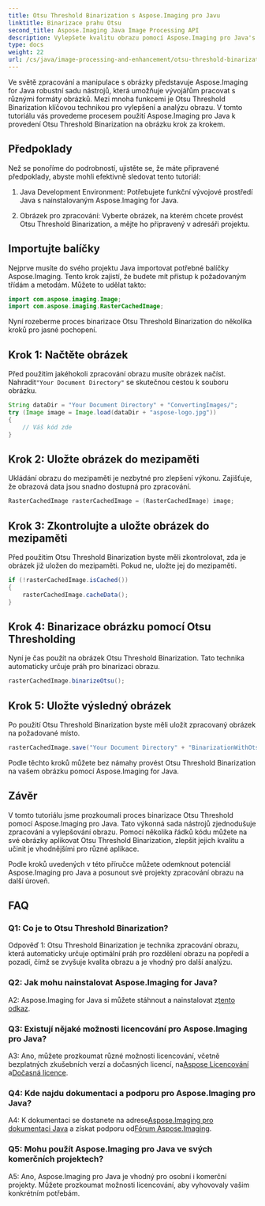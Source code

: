 ```yaml
---
title: Otsu Threshold Binarization s Aspose.Imaging pro Javu
linktitle: Binarizace prahu Otsu
second_title: Aspose.Imaging Java Image Processing API
description: Vylepšete kvalitu obrazu pomocí Aspose.Imaging pro Java's Otsu Threshold Binarization. Postupujte podle našeho podrobného průvodce pro dokonalé zpracování obrazu.
type: docs
weight: 22
url: /cs/java/image-processing-and-enhancement/otsu-threshold-binarization/
---
```

Ve světě zpracování a manipulace s obrázky představuje Aspose.Imaging for Java robustní sadu nástrojů, která umožňuje vývojářům pracovat s různými formáty obrázků. Mezi mnoha funkcemi je Otsu Threshold Binarization klíčovou technikou pro vylepšení a analýzu obrazu. V tomto tutoriálu vás provedeme procesem použití Aspose.Imaging pro Java k provedení Otsu Threshold Binarization na obrázku krok za krokem.

## Předpoklady

Než se ponoříme do podrobností, ujistěte se, že máte připravené předpoklady, abyste mohli efektivně sledovat tento tutoriál:

1. Java Development Environment: Potřebujete funkční vývojové prostředí Java s nainstalovaným Aspose.Imaging for Java.

2. Obrázek pro zpracování: Vyberte obrázek, na kterém chcete provést Otsu Threshold Binarization, a mějte ho připravený v adresáři projektu.

## Importujte balíčky

Nejprve musíte do svého projektu Java importovat potřebné balíčky Aspose.Imaging. Tento krok zajistí, že budete mít přístup k požadovaným třídám a metodám. Můžete to udělat takto:

```java
import com.aspose.imaging.Image;
import com.aspose.imaging.RasterCachedImage;
```

Nyní rozeberme proces binarizace Otsu Threshold Binarization do několika kroků pro jasné pochopení.

## Krok 1: Načtěte obrázek


 Před použitím jakéhokoli zpracování obrazu musíte obrázek načíst. Nahradit`"Your Document Directory"` se skutečnou cestou k souboru obrázku. 

```java
String dataDir = "Your Document Directory" + "ConvertingImages/";
try (Image image = Image.load(dataDir + "aspose-logo.jpg"))
{
    // Váš kód zde
}
```

## Krok 2: Uložte obrázek do mezipaměti

Ukládání obrazu do mezipaměti je nezbytné pro zlepšení výkonu. Zajišťuje, že obrazová data jsou snadno dostupná pro zpracování.

```java
RasterCachedImage rasterCachedImage = (RasterCachedImage) image;
```

## Krok 3: Zkontrolujte a uložte obrázek do mezipaměti

Před použitím Otsu Threshold Binarization byste měli zkontrolovat, zda je obrázek již uložen do mezipaměti. Pokud ne, uložte jej do mezipaměti.

```java
if (!rasterCachedImage.isCached())
{
    rasterCachedImage.cacheData();
}
```

## Krok 4: Binarizace obrázku pomocí Otsu Thresholding

Nyní je čas použít na obrázek Otsu Threshold Binarization. Tato technika automaticky určuje práh pro binarizaci obrazu.

```java
rasterCachedImage.binarizeOtsu();
```

## Krok 5: Uložte výsledný obrázek

Po použití Otsu Threshold Binarization byste měli uložit zpracovaný obrázek na požadované místo.

```java
rasterCachedImage.save("Your Document Directory" + "BinarizationWithOtsuThreshold_out.jpg");
```

Podle těchto kroků můžete bez námahy provést Otsu Threshold Binarization na vašem obrázku pomocí Aspose.Imaging for Java.

## Závěr

V tomto tutoriálu jsme prozkoumali proces binarizace Otsu Threshold pomocí Aspose.Imaging pro Java. Tato výkonná sada nástrojů zjednodušuje zpracování a vylepšování obrazu. Pomocí několika řádků kódu můžete na své obrázky aplikovat Otsu Threshold Binarization, zlepšit jejich kvalitu a učinit je vhodnějšími pro různé aplikace.

Podle kroků uvedených v této příručce můžete odemknout potenciál Aspose.Imaging pro Java a posunout své projekty zpracování obrazu na další úroveň.

## FAQ

### Q1: Co je to Otsu Threshold Binarization?

Odpověď 1: Otsu Threshold Binarization je technika zpracování obrazu, která automaticky určuje optimální práh pro rozdělení obrazu na popředí a pozadí, čímž se zvyšuje kvalita obrazu a je vhodný pro další analýzu.

### Q2: Jak mohu nainstalovat Aspose.Imaging for Java?

 A2: Aspose.Imaging for Java si můžete stáhnout a nainstalovat z[tento odkaz](https://releases.aspose.com/imaging/java/).

### Q3: Existují nějaké možnosti licencování pro Aspose.Imaging pro Java?

 A3: Ano, můžete prozkoumat různé možnosti licencování, včetně bezplatných zkušebních verzí a dočasných licencí, na[Aspose Licencování](https://purchase.aspose.com/buy) a[Dočasná licence](https://purchase.aspose.com/temporary-license/).

### Q4: Kde najdu dokumentaci a podporu pro Aspose.Imaging pro Java?

 A4: K dokumentaci se dostanete na adrese[Aspose.Imaging pro dokumentaci Java](https://reference.aspose.com/imaging/java/) a získat podporu od[Fórum Aspose.Imaging](https://forum.aspose.com/).

### Q5: Mohu použít Aspose.Imaging pro Java ve svých komerčních projektech?

A5: Ano, Aspose.Imaging pro Java je vhodný pro osobní i komerční projekty. Můžete prozkoumat možnosti licencování, aby vyhovovaly vašim konkrétním potřebám.